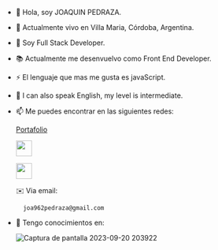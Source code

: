 - 👋 Hola, soy JOAQUIN PEDRAZA.

- 📍 Actualmente vivo en Villa Maria, Córdoba, Argentina.

- 💼 Soy Full Stack Developer.

- 📚  Actualmente me desenvuelvo como Front End Developer.

- ⚡️ El lenguaje que mas me gusta es javaScript.

- 💬 I can also speak English, my level is intermediate. 

- 📫 Me puedes encontrar en las siguientes redes:

    <a href="https://jp-portfolio.vercel.app" target="blank">Portafolio</a>

    <a href="https://github.com/J0AQUINPEDRAZA" target="blank"><img src="https://raw.githubusercontent.com/danielcranney/readme-generator/main/public/icons/socials/github-dark.svg" width="32" height="32"     style="max-width: 100%;"></a>
    
    <a href="https://www.linkedin.com/in/joaquinpedraza962/" rel="nofollow" target="blank"><img src="https://raw.githubusercontent.com/danielcranney/readme-generator/main/public/icons/socials/linkedin.svg" width="32" height="32" style="max-width: 100%;"></a>

  ✉️ Via email:  

        joa962pedraza@gmail.com

- 🧠 Tengo conocimientos en: <p align="left" dir="auto">

    ![Captura de pantalla 2023-09-20 203922](https://github.com/J0AQUINPEDRAZA/J0AQUINPEDRAZA/assets/103124128/2ceecfd1-b45c-4482-9401-3df2e3603880)




<!---
36
J0AQUINPEDRAZA/J0AQUINPEDRAZA is a ✨ special ✨ repository because its `README.md` (this file) appears on your GitHub profile.
37
You can click the Preview link to take a look at your changes.
38
--->
